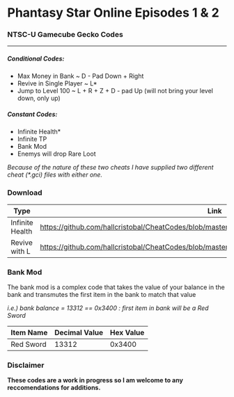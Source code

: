 # Phantasy Star Online Episodes 1 & 2 
### NTSC-U Gamecube Gecko Codes
___
##### Conditional Codes:
+ Max Money in Bank ~ D - Pad Down + Right
+ Revive in Single Player ~ L*
+ Jump to Level 100 ~ L + R + Z + D - pad Up
(will not bring your level down, only up)

##### Constant Codes:
+ Infinite Health*
+ Infinite TP
+ Bank Mod
+ Enemys will drop Rare Loot

*Because of the nature of these two cheats I have supplied two different cheat (\*.gci) files with either one.*

### Download
Type            | Link
----------------|------------
Infinite Health | https://github.com/hallcristobal/CheatCodes/blob/master/PSO1%262%20GC/Infinite_HP/GPOE8P.gct
Revive with L   | https://github.com/hallcristobal/CheatCodes/blob/master/PSO1%262%20GC/No_Infinite_HP/GPOE8P.gct

### Bank Mod
The bank mod is a complex code that takes the value of your balance in the bank and transmutes the first item in the bank to match that value

*i.e.) bank balance = 13312 == 0x3400 : first item in bank will be a Red Sword*

Item Name   | Decimal Value | Hex Value
------------|---------------| ----------
Red Sword | 13312 | 0x3400

### Disclaimer
**These codes are a work in progress so I am welcome to any reccomendations for additions.**
